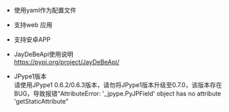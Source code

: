 * 使用yaml作为配置文件  
* 支持web 应用  
* 支持安卓APP   


* JayDeBeApi使用说明    
https://pypi.org/project/JayDeBeApi/   
* JPype1版本    
请使用JPype1 0.6.2/0.6.3版本，请勿将JPype1版本升级至0.7.0，该版本存在BUG，导致报错“AttributeError: '_jpype.PyJPField' object has no attribute 'getStaticAttribute”
